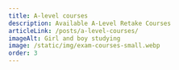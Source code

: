 ```yaml
---
title: A-level courses
description: Available A-Level Retake Courses
articleLink: /posts/a-level-courses/
imageAlt: Girl and boy studying
image: /static/img/exam-courses-small.webp
order: 3
---
```

